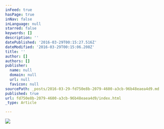 ```yaml
---
inFeed: true
hasPage: true
inNav: false
inLanguage: null
starred: false
keywords: []
description: ''
datePublished: '2016-03-29T00:15:27.516Z'
dateModified: '2016-03-29T00:15:06.208Z'
title: ''
author: []
authors: []
publisher:
  name: null
  domain: null
  url: null
  favicon: null
sourcePath: _posts/2016-03-29-fd750e8b-2079-4600-a3cb-96b48eaea4d9.md
published: true
url: fd750e8b-2079-4600-a3cb-96b48eaea4d9/index.html
_type: Article

---
```

![](https://the-grid-user-content.s3-us-west-2.amazonaws.com/2b3b1f78-6725-4904-8ee0-409f2ec62a61.jpg)